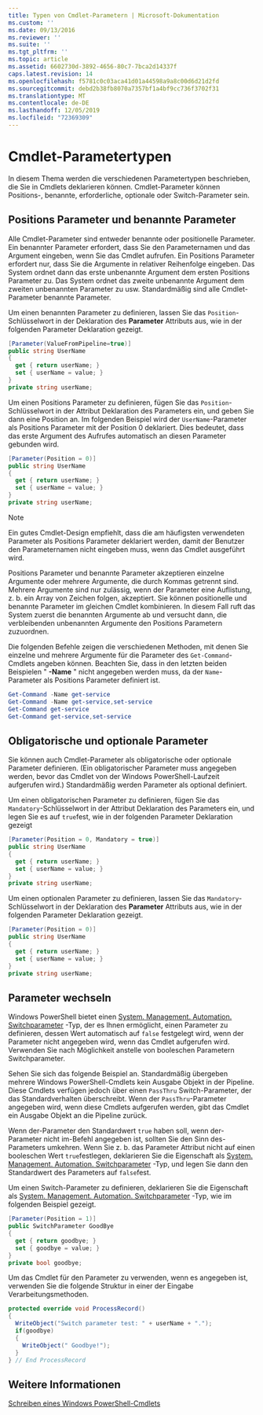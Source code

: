 ```yaml
---
title: Typen von Cmdlet-Parametern | Microsoft-Dokumentation
ms.custom: ''
ms.date: 09/13/2016
ms.reviewer: ''
ms.suite: ''
ms.tgt_pltfrm: ''
ms.topic: article
ms.assetid: 6602730d-3892-4656-80c7-7bca2d14337f
caps.latest.revision: 14
ms.openlocfilehash: f5781c0c03aca41d01a44598a9a8c00d6d21d2fd
ms.sourcegitcommit: debd2b38fb8070a7357bf1a4bf9cc736f3702f31
ms.translationtype: MT
ms.contentlocale: de-DE
ms.lasthandoff: 12/05/2019
ms.locfileid: "72369309"
---
```

# <a name="types-of-cmdlet-parameters"></a>Cmdlet-Parametertypen

In diesem Thema werden die verschiedenen Parametertypen beschrieben, die Sie in Cmdlets deklarieren können. Cmdlet-Parameter können Positions-, benannte, erforderliche, optionale oder Switch-Parameter sein.

## <a name="positional-and-named-parameters"></a>Positions Parameter und benannte Parameter

Alle Cmdlet-Parameter sind entweder benannte oder positionelle Parameter. Ein benannter Parameter erfordert, dass Sie den Parameternamen und das Argument eingeben, wenn Sie das Cmdlet aufrufen. Ein Positions Parameter erfordert nur, dass Sie die Argumente in relativer Reihenfolge eingeben. Das System ordnet dann das erste unbenannte Argument dem ersten Positions Parameter zu. Das System ordnet das zweite unbenannte Argument dem zweiten unbenannten Parameter zu usw. Standardmäßig sind alle Cmdlet-Parameter benannte Parameter.

Um einen benannten Parameter zu definieren, lassen Sie das `Position`-Schlüsselwort in der Deklaration des **Parameter** Attributs aus, wie in der folgenden Parameter Deklaration gezeigt.

```csharp
[Parameter(ValueFromPipeline=true)]
public string UserName
{
  get { return userName; }
  set { userName = value; }
}
private string userName;
```

Um einen Positions Parameter zu definieren, fügen Sie das `Position`-Schlüsselwort in der Attribut Deklaration des Parameters ein, und geben Sie dann eine Position an. Im folgenden Beispiel wird der `UserName`-Parameter als Positions Parameter mit der Position 0 deklariert. Dies bedeutet, dass das erste Argument des Aufrufes automatisch an diesen Parameter gebunden wird.

```csharp
[Parameter(Position = 0)]
public string UserName
{
  get { return userName; }
  set { userName = value; }
}
private string userName;
```

> [!NOTE]
> Ein gutes Cmdlet-Design empfiehlt, dass die am häufigsten verwendeten Parameter als Positions Parameter deklariert werden, damit der Benutzer den Parameternamen nicht eingeben muss, wenn das Cmdlet ausgeführt wird.

Positions Parameter und benannte Parameter akzeptieren einzelne Argumente oder mehrere Argumente, die durch Kommas getrennt sind. Mehrere Argumente sind nur zulässig, wenn der Parameter eine Auflistung, z. b. ein Array von Zeichen folgen, akzeptiert. Sie können positionelle und benannte Parameter im gleichen Cmdlet kombinieren. In diesem Fall ruft das System zuerst die benannten Argumente ab und versucht dann, die verbleibenden unbenannten Argumente den Positions Parametern zuzuordnen.

Die folgenden Befehle zeigen die verschiedenen Methoden, mit denen Sie einzelne und mehrere Argumente für die Parameter des `Get-Command`-Cmdlets angeben können. Beachten Sie, dass in den letzten beiden Beispielen " **-Name** " nicht angegeben werden muss, da der `Name`-Parameter als Positions Parameter definiert ist.

```powershell
Get-Command -Name get-service
Get-Command -Name get-service,set-service
Get-Command get-service
Get-Command get-service,set-service
```

## <a name="mandatory-and-optional-parameters"></a>Obligatorische und optionale Parameter

Sie können auch Cmdlet-Parameter als obligatorische oder optionale Parameter definieren. (Ein obligatorischer Parameter muss angegeben werden, bevor das Cmdlet von der Windows PowerShell-Laufzeit aufgerufen wird.)  Standardmäßig werden Parameter als optional definiert.

Um einen obligatorischen Parameter zu definieren, fügen Sie das `Mandatory`-Schlüsselwort in der Attribut Deklaration des Parameters ein, und legen Sie es auf `true`fest, wie in der folgenden Parameter Deklaration gezeigt

```csharp
[Parameter(Position = 0, Mandatory = true)]
public string UserName
{
  get { return userName; }
  set { userName = value; }
}
private string userName;
```

Um einen optionalen Parameter zu definieren, lassen Sie das `Mandatory`-Schlüsselwort in der Deklaration des **Parameter** Attributs aus, wie in der folgenden Parameter Deklaration gezeigt.

```csharp
[Parameter(Position = 0)]
public string UserName
{
  get { return userName; }
  set { userName = value; }
}
private string userName;
```

## <a name="switch-parameters"></a>Parameter wechseln

Windows PowerShell bietet einen [System. Management. Automation. Switchparameter](/dotnet/api/System.Management.Automation.SwitchParameter) -Typ, der es Ihnen ermöglicht, einen Parameter zu definieren, dessen Wert automatisch auf `false` festgelegt wird, wenn der Parameter nicht angegeben wird, wenn das Cmdlet aufgerufen wird. Verwenden Sie nach Möglichkeit anstelle von booleschen Parametern Switchparameter.

Sehen Sie sich das folgende Beispiel an. Standardmäßig übergeben mehrere Windows PowerShell-Cmdlets kein Ausgabe Objekt in der Pipeline. Diese Cmdlets verfügen jedoch über einen `PassThru` Switch-Parameter, der das Standardverhalten überschreibt. Wenn der `PassThru`-Parameter angegeben wird, wenn diese Cmdlets aufgerufen werden, gibt das Cmdlet ein Ausgabe Objekt an die Pipeline zurück.

Wenn der-Parameter den Standardwert `true` haben soll, wenn der-Parameter nicht im-Befehl angegeben ist, sollten Sie den Sinn des-Parameters umkehren. Wenn Sie z. b. das Parameter Attribut nicht auf einen booleschen Wert `true`festlegen, deklarieren Sie die Eigenschaft als [System. Management. Automation. Switchparameter](/dotnet/api/System.Management.Automation.SwitchParameter) -Typ, und legen Sie dann den Standardwert des Parameters auf `false`fest.

Um einen Switch-Parameter zu definieren, deklarieren Sie die Eigenschaft als [System. Management. Automation. Switchparameter](/dotnet/api/System.Management.Automation.SwitchParameter) -Typ, wie im folgenden Beispiel gezeigt.

```csharp
[Parameter(Position = 1)]
public SwitchParameter GoodBye
{
  get { return goodbye; }
  set { goodbye = value; }
}
private bool goodbye;
```

Um das Cmdlet für den Parameter zu verwenden, wenn es angegeben ist, verwenden Sie die folgende Struktur in einer der Eingabe Verarbeitungsmethoden.

```csharp
protected override void ProcessRecord()
{
  WriteObject("Switch parameter test: " + userName + ".");
  if(goodbye)
  {
    WriteObject(" Goodbye!");
  }
} // End ProcessRecord
```

## <a name="see-also"></a>Weitere Informationen

[Schreiben eines Windows PowerShell-Cmdlets](./writing-a-windows-powershell-cmdlet.md)
